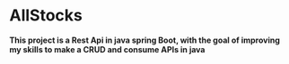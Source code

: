 # AllStocks
**This project is a Rest Api in java spring Boot, with the goal of improving my skills to make a CRUD and consume APIs in java**
